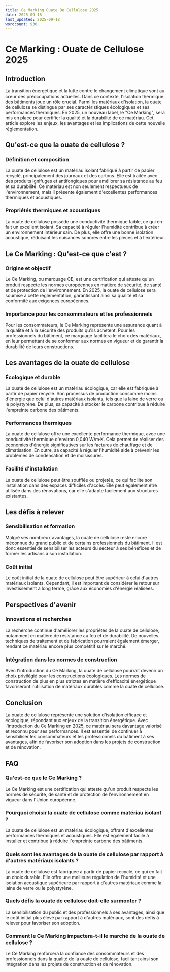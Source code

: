 ```yaml
---
title: Ce Marking Ouate De Cellulose 2025
date: 2025-09-18
last_updated: 2025-09-18
wordcount: 930
---
```


# Ce Marking : Ouate de Cellulose 2025

## Introduction

La transition énergétique et la lutte contre le changement climatique sont au cœur des préoccupations actuelles. Dans ce contexte, l'isolation thermique des bâtiments joue un rôle crucial. Parmi les matériaux d'isolation, la ouate de cellulose se distingue par ses caractéristiques écologiques et ses performances thermiques. En 2025, un nouveau label, le "Ce Marking", sera mis en place pour certifier la qualité et la durabilité de ce matériau. Cet article explore les enjeux, les avantages et les implications de cette nouvelle réglementation.

## Qu'est-ce que la ouate de cellulose ?

### Définition et composition

La ouate de cellulose est un matériau isolant fabriqué à partir de papier recyclé, principalement des journaux et des cartons. Elle est traitée avec des produits ignifuges et antifongiques pour améliorer sa résistance au feu et sa durabilité. Ce matériau est non seulement respectueux de l'environnement, mais il présente également d'excellentes performances thermiques et acoustiques.

### Propriétés thermiques et acoustiques

La ouate de cellulose possède une conductivité thermique faible, ce qui en fait un excellent isolant. Sa capacité à réguler l'humidité contribue à créer un environnement intérieur sain. De plus, elle offre une bonne isolation acoustique, réduisant les nuisances sonores entre les pièces et à l'extérieur.

## Le Ce Marking : Qu'est-ce que c'est ?

### Origine et objectif

Le Ce Marking, ou marquage CE, est une certification qui atteste qu'un produit respecte les normes européennes en matière de sécurité, de santé et de protection de l'environnement. En 2025, la ouate de cellulose sera soumise à cette réglementation, garantissant ainsi sa qualité et sa conformité aux exigences européennes.

### Importance pour les consommateurs et les professionnels

Pour les consommateurs, le Ce Marking représente une assurance quant à la qualité et à la sécurité des produits qu'ils achètent. Pour les professionnels du bâtiment, ce marquage facilitera le choix des matériaux, en leur permettant de se conformer aux normes en vigueur et de garantir la durabilité de leurs constructions.

## Les avantages de la ouate de cellulose

### Écologique et durable

La ouate de cellulose est un matériau écologique, car elle est fabriquée à partir de papier recyclé. Son processus de production consomme moins d'énergie que celui d'autres matériaux isolants, tels que la laine de verre ou le polystyrène. De plus, sa capacité à stocker le carbone contribue à réduire l'empreinte carbone des bâtiments.

### Performances thermiques

La ouate de cellulose offre une excellente performance thermique, avec une conductivité thermique d'environ 0,040 W/m·K. Cela permet de réaliser des économies d'énergie significatives sur les factures de chauffage et de climatisation. En outre, sa capacité à réguler l'humidité aide à prévenir les problèmes de condensation et de moisissures.

### Facilité d'installation

La ouate de cellulose peut être soufflée ou projetée, ce qui facilite son installation dans des espaces difficiles d'accès. Elle peut également être utilisée dans des rénovations, car elle s'adapte facilement aux structures existantes.

## Les défis à relever

### Sensibilisation et formation

Malgré ses nombreux avantages, la ouate de cellulose reste encore méconnue du grand public et de certains professionnels du bâtiment. Il est donc essentiel de sensibiliser les acteurs du secteur à ses bénéfices et de former les artisans à son installation.

### Coût initial

Le coût initial de la ouate de cellulose peut être supérieur à celui d'autres matériaux isolants. Cependant, il est important de considérer le retour sur investissement à long terme, grâce aux économies d'énergie réalisées.

## Perspectives d'avenir

### Innovations et recherches

La recherche continue d'améliorer les propriétés de la ouate de cellulose, notamment en matière de résistance au feu et de durabilité. De nouvelles techniques de traitement et de fabrication pourraient également émerger, rendant ce matériau encore plus compétitif sur le marché.

### Intégration dans les normes de construction

Avec l'introduction du Ce Marking, la ouate de cellulose pourrait devenir un choix privilégié pour les constructions écologiques. Les normes de construction de plus en plus strictes en matière d'efficacité énergétique favoriseront l'utilisation de matériaux durables comme la ouate de cellulose.

## Conclusion

La ouate de cellulose représente une solution d'isolation efficace et écologique, répondant aux enjeux de la transition énergétique. Avec l'introduction du Ce Marking en 2025, ce matériau sera davantage valorisé et reconnu pour ses performances. Il est essentiel de continuer à sensibiliser les consommateurs et les professionnels du bâtiment à ses avantages, afin de favoriser son adoption dans les projets de construction et de rénovation.

## FAQ

### Qu'est-ce que le Ce Marking ?

Le Ce Marking est une certification qui atteste qu'un produit respecte les normes de sécurité, de santé et de protection de l'environnement en vigueur dans l'Union européenne.

### Pourquoi choisir la ouate de cellulose comme matériau isolant ?

La ouate de cellulose est un matériau écologique, offrant d'excellentes performances thermiques et acoustiques. Elle est également facile à installer et contribue à réduire l'empreinte carbone des bâtiments.

### Quels sont les avantages de la ouate de cellulose par rapport à d'autres matériaux isolants ?

La ouate de cellulose est fabriquée à partir de papier recyclé, ce qui en fait un choix durable. Elle offre une meilleure régulation de l'humidité et une isolation acoustique supérieure par rapport à d'autres matériaux comme la laine de verre ou le polystyrène.

### Quels défis la ouate de cellulose doit-elle surmonter ?

La sensibilisation du public et des professionnels à ses avantages, ainsi que le coût initial plus élevé par rapport à d'autres matériaux, sont des défis à relever pour favoriser son adoption.

### Comment le Ce Marking impactera-t-il le marché de la ouate de cellulose ?

Le Ce Marking renforcera la confiance des consommateurs et des professionnels dans la qualité de la ouate de cellulose, facilitant ainsi son intégration dans les projets de construction et de rénovation.